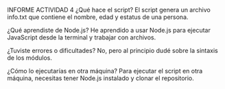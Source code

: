 INFORME ACTIVIDAD 4
¿Qué hace el script?
El script genera un archivo info.txt que contiene el nombre, edad y estatus de una persona.

¿Qué aprendiste de Node.js?
He aprendido a usar Node.js para ejecutar JavaScript desde la terminal y trabajar con archivos.

¿Tuviste errores o dificultades?
No, pero al principio dudé sobre la sintaxis de los módulos.

¿Cómo lo ejecutarías en otra máquina?
Para ejecutar el script en otra máquina, necesitas tener Node.js instalado y clonar el repositorio.
